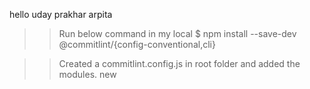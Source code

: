 hello
uday
prakhar
arpita
>> Run below  command in my local
$ npm install --save-dev @commitlint/{config-conventional,cli} 

>> Created a commitlint.config.js in root folder and added the modules.
>> new